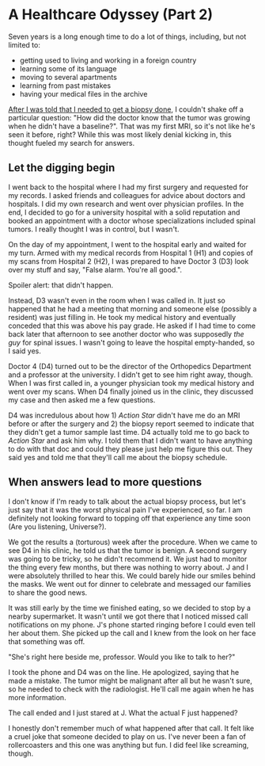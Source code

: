 # A Healthcare Odyssey (Part 2)

Seven years is a long enough time to do a lot of things, including, but not limited to:
- getting used to living and working in a foreign country
- learning some of its language
- moving to several apartments
- learning from past mistakes
- having your medical files in the archive

[After I was told that I needed to get a biopsy done](https://rialitybytes.github.io/writing/odyssey-1/), I couldn't shake off a particular question: "How did the doctor know that the tumor was growing when he didn't have a baseline?". That was my first MRI, so it's not like he's seen it before, right? While this was most likely denial kicking in, this thought fueled my search for answers.

## Let the digging begin

I went back to the hospital where I had my first surgery and requested for my records. I asked friends and colleagues for advice about doctors and hospitals. I did my own research and went over physician profiles. In the end, I decided to go for a university hospital with a solid reputation and booked an appointment with a doctor whose specializations included spinal tumors. I really thought I was in control, but I wasn't.

On the day of my appointment, I went to the hospital early and waited for my turn. Armed with my medical records from Hospital 1 (H1) and copies of my scans from Hospital 2 (H2), I was prepared to have Doctor 3 (D3) look over my stuff and say, "False alarm. You're all good.". 

Spoiler alert: that didn't happen.

Instead, D3 wasn't even in the room when I was called in. It just so happened that he had a meeting that morning and someone else (possibly a resident) was just filling in. He took my medical history and eventually conceded that this was above his pay grade. He asked if I had time to come back later that afternoon to see another doctor who was supposedly _the guy_ for spinal issues. I wasn't going to leave the hospital empty-handed, so I said yes.

Doctor 4 (D4) turned out to be the director of the Orthopedics Department and a professor at the university. I didn't get to see him right away, though. When I was first called in, a younger physician took my medical history and went over my scans. When D4 finally joined us in the clinic, they discussed my case and then asked me a few questions. 

D4 was incredulous about how 1) _Action Star_ didn't have me do an MRI before or after the surgery and 2) the biopsy report seemed to indicate that they didn't get a tumor sample last time. D4 actually told me to go back to _Action Star_ and ask him why. I told them that I didn't want to have anything to do with that doc and could they please just help me figure this out. They said yes and told me that they'll call me about the biopsy schedule.

## When answers lead to more questions

I don't know if I'm ready to talk about the actual biopsy process, but let's just say that it was the worst physical pain I've experienced, so far. I am definitely not looking forward to topping off that experience any time soon (Are you listening, Universe?).

We got the results a (torturous) week after the procedure. When we came to see D4 in his clinic, he told us that the tumor is benign. A second surgery was going to be tricky, so he didn't recommend it. We just had to monitor the thing every few months, but there was nothing to worry about. J and I were absolutely thrilled to hear this. We could barely hide our smiles behind the masks. We went out for dinner to celebrate and messaged our families to share the good news.

It was still early by the time we finished eating, so we decided to stop by a nearby supermarket. It wasn't until we got there that I noticed missed call notifications on my phone. J's phone started ringing before I could even tell her about them. She picked up the call and I knew from the look on her face that something was off.

"She's right here beside me, professor. Would you like to talk to her?"

I took the phone and D4 was on the line. He apologized, saying that he made a mistake. The tumor might be malignant after all but he wasn't sure, so he needed to check with the radiologist. He'll call me again when he has more information.

The call ended and I just stared at J. What the actual F just happened?

I honestly don't remember much of what happened after that call. It felt like a cruel joke that someone decided to play on us. I've never been a fan of rollercoasters and this one was anything but fun. I did feel like screaming, though.
